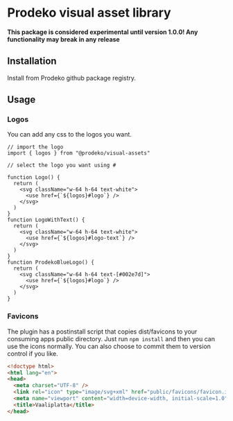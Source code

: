 # Prodeko visual asset library

**This package is considered experimental until version 1.0.0! Any functionality may break in any release**

## Installation

Install from Prodeko github package registry.

## Usage

### Logos

You can add any css to the logos you want.

```tsx
// import the logo
import { logos } from "@prodeko/visual-assets"

// select the logo you want using #

function Logo() {
  return (
    <svg className="w-64 h-64 text-white">
      <use href={`${logos}#logo`} />
    </svg>
  )
}
function LogoWithText() {
  return (
    <svg className="w-64 h-64 text-white">
      <use href={`${logos}#logo-text`} />
    </svg>
  )
}
function ProdekoBlueLogo() {
  return (
    <svg className="w-64 h-64 text-[#002e7d]">
      <use href={`${logos}#logo`} />
    </svg>
  )
}
```

### Favicons

The plugin has a postinstall script that copies dist/favicons to your consuming apps public directory. Just run `npm install` and then you can use the icons normally. You can also choose to commit them to version control if you like.

```html
<!doctype html>
<html lang="en">
<head>
  <meta charset="UTF-8" />
  <link rel="icon" type="image/svg+xml" href="public/favicons/favicon.ico" />
  <meta name="viewport" content="width=device-width, initial-scale=1.0" />
  <title>Vaaliplatta</title>
</head>
```